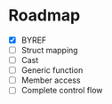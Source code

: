 # Roadmap

- [x] BYREF
- [ ] Struct mapping
- [ ] Cast
- [ ] Generic function
- [ ] Member access
- [ ] Complete control flow
